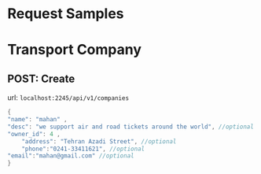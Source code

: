 # Request Samples

# Transport Company

## POST: Create
url: ```localhost:2245/api/v1/companies```
```go
{
"name": "mahan" ,
"desc": "we support air and road tickets around the world", //optional
"owner_id": 4 , 
	"address": "Tehran Azadi Street", //optional
	"phone":"0241-33411621", //optional
"email":"mahan@gmail.com" //optional
}

```